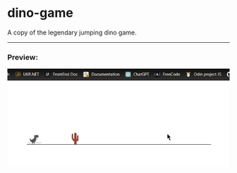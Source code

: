 # dino-game

A copy of the legendary jumping dino game.

---

### Preview:

![](./images/dino-game.gif)

